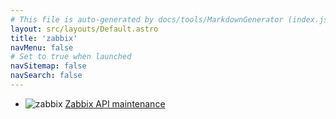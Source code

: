 ```yaml
---
# This file is auto-generated by docs/tools/MarkdownGenerator (index.js)
layout: src/layouts/Default.astro
title: 'zabbix'
navMenu: false
# Set to true when launched
navSitemap: false
navSearch: false
---
```


<ul>

<li>

![zabbix](https://i.octopus.com/library/step-templates/zabbix.png) [Zabbix API maintenance](/integrations/zabbix/zabbix-api-maintenance)

</li>
        
</ul>
